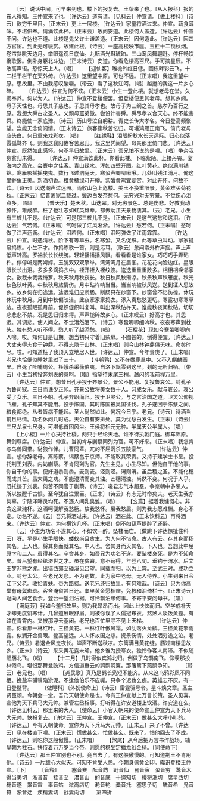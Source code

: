 <!-- { "loadSidebar": true } -->
　　〔云〕说话中间。可早来到也。楼下的报复去。王粲来了也。〔从人报科〕报的东人得知。王仲宣来了也。〔许达云〕道有请。〔见科云〕仲宣请。〔做上楼科〕〔诗云〕欲穷千里目。〔正末云〕更上一层楼。〔许达云〕家童将酒过来。仲宣。蔬食薄味。不堪供奉。请满饮此杯。〔正末云〕敢问安道。此楼何人盖造。〔许达云〕仲宣不问。许达也不道。此楼是先父许士谦盖造。〔正末云〕因何造此。〔许达云〕因四方官宦。到此无可玩赏。故建此楼。〔诗云〕一座高楼映市廛。玉栏十二锁秋烟。卷帘斜眺天边月。举眼遥观日底仙。九酝酒光斟琥珀。三山鸾凤舞翩跹。停杯畅饮纔歌罢。倒卧身躯北斗边。〔正末诗云〕安道。你看危楼高百尺。手可摘星辰。不敢高声语。恐惊天上人。〔唱〕
　　【迎仙客】雕檐外红日低。画栋畔彩云飞。十二栏干栏干在天外倚。〔许达云〕这里望中原。可也不远。〔正末唱〕我这里望中原。思故里。不由我感叹酸嘶。〔带云〕看了这秋江呵。〔唱〕越搅的我这一片乡心碎。
　　〔许达云〕仲宣为何不饮。〔正末云〕小生一登此楼。就想老母在堂。久阙奉养。何以为人。〔许达云〕仲宣不登楼便罢。但登楼便思其老母。想其乡闾。母子天性也。母思其子慈也。子思其母孝也。故母子为三纲之首。慈孝乃百行之原。我想大舜古之圣人。父顽母嚚弟傲。尝设计害舜。舜尽孝以合天心。终不能害舜。终能使一家底豫。〔诗云〕历山号泣自躬耕。青史长传大孝名。今日登高频怅望。岂能无念倚闾情。〔正末诗云〕旅客逢秋苦忆归。可堪鸿雁正南飞。倚门老母应头白。何日重来戏彩衣。〔唱〕
　　【红绣鞋】泪眼盼秋水长天远际。归心似落霞孤鹜齐飞。则我这襄阳倦客苦思归。我这里凭阑望。母亲那里倚门悲。〔许达云〕仲宣。既然如此感怀。何不早归故里。〔正末云〕吾兄怕不说的是哩。〔唱〕争奈我身贫归未得。
　　〔许达云〕仲宣满饮此杯。你看此楼。下临紫陌。上接丹霄。宴海内之高宾。会寰中之佳客。青山绿水。浑如四壁开图。红叶黄花。绝似满川铺锦。寒雁影摇摇曳曳。数行飞过洞庭天。寒蛩声唧唧啾啾。几处叫残江浦月。俺这里鲈鱼正美。新酒初香。橙黄橘绿可开樽。紫蟹黄鸡宜宴赏。对此开怀。何故不饮。〔诗云〕风送潮声过远洲。雨收山色上危楼。美玉不换重阳景。黄金难买菊花秋。〔正末云〕忆昔离家二载过。鬓边白发奈愁何。无穷兴对无穷景。不觉伤心泪点多。〔唱〕
　　【普天乐】楚天秋。山迭翠。对无穷景色。总是伤悲。好教我动旅怀。难成醉。枉了也壮志如虹英雄辈。都做助江天景物凄其。〔云〕老兄。小生有三桩儿不是。〔许达云〕可是那三桩儿不是。〔正末云〕是这气这愁和这泪。〔许达云〕气若何。〔正末唱〕气呵做了江风淅淅。〔许达云〕愁若何。〔正末唱〕愁呵做了江声沥沥。〔许达云〕泪若何。〔正末唱〕泪呵弹做了江雨霏霏。
　　〔许达云〕仲宣。时遇清秋。阶下有等草虫。名寒蛩。又名促织。此等草虫叫动。家家搥帛捣练。小生不才。作捣练歌一首。则是污耳。〔歌云〕忽闻帘外杵声摇。声上声低声转高。罗袖长长长绕腕。轻轻播播播风飘。看看看是谁家女。巧巧巧手弄砧杵。停停听是两娉婷。玉腕双双双擎举。湾湾湾月在眉峯。花花花向脸边红。星眼眼长长出泪。多多多滴捣衣中。祬开祬入祬纹波。迭迭重重重数多。相相相唤邻家女。欲裁未裁裁绮罗。秋天秋月秋夜长。秋日秋风秋渐凉。秋景秋声秋雁度。秋光秋色秋叶黄。中秋秋月旅情伤。月中砧杵响当当。当当响被秋风送。送到征人思故乡。故乡何在归途远。途远难归应断肠。断肠只在纱窗下。纱窗曾不忆彷徨。休玩休玩中秋月。月到中秋偏皎洁。此夜家家家捣衣。添入离愁愁更切。寒露初寒寒草边。夜夜孤眠孤月前。促织促织叫复叫。叫出深秋砧杵天。谁能秋夜闻秋砧。切切悲悲悲不禁。况是思归归未得。声声搥碎故乡心。〔正末叹云〕好高才也。其思远。其调悲。使人闻之。不觉澘然泪下。〔诗云〕寒蛩唧唧细吟秋。夜夜寒声到枕头。独有愁人听不得。愁人听了越添愁。〔唱〕
　　【石榴花】现如今寒蛩唧唧向人啼。哎。知何日是归期。想当初只守着旧柴扉。不图甚的。倒得便宜。〔许达云〕大丈夫得志食于钟鼎。不得志隐于山林。〔正末唱〕则今山林钟鼎俱无味。命矣时兮。哎。可知道枉了我顶天立地居人世。〔许达云〕仲宣。今年贵庚了。〔正末唱〕老兄也恰便似睡梦里过了三十。
　　【斗鹌鹑】又不在麋鹿羣中。又不入麒麟画里。自死了吐哺周公。枉饿杀采薇伯夷。自洛下飘零到这里。刬的无所归栖。〔带云〕小生当初投奔刘表的意呵。〔唱〕指望待末尾三稍。越闪的我前程万里。
　　〔许达云〕仲宣。想昔日孔子投于齐景公。景公不能用。复投鲁哀公。封孔子为鲁司寇。三日而诛少正卯。齐景公故将美女数十人。习成女乐。献与哀公。哀公受了女乐。三日不朝。孔子弃职而归。投于卫灵公。与之言治国之道。卫灵公仰视飞雁。孔子知其不能用。投于陈国。其时陈国被吴国征伐。孔子遂困于陈蔡之间。粮食都绝。从者皆病不能起。圣人尚然如此。何况今日乎。老兄。〔诗云〕诗酒当前且尽情。功名休问几时成。天公自有安排处。莫为忧愁白发生。〔正末〕〔诗云〕三尺龙泉七尺身。可堪低首困风尘。王侯将相元无种。半属天公半属人。〔唱〕
　　【上小楼】一片心扶持社稷。两只手经纶天地。谁不待执戟门庭。御车郊原。舞剑尊席。〔许达云〕仲宣。当初肯与蒯蔡同列为官。可不好来。〔正末唱〕我怎肯与鸟兽同羣。豺狼作伴。儿曹同辈。兀的不屈沉杀五陵豪气。
　　〔许达云〕仲宣。想你辞老母。离陈蔡。谒蔡邕于京师。不能取其荣贵。又持子建学士书呈。投托荆王刘表。内妨蒯蔡。不肯同列为官。先生主见。小生尽知。但他自干他的事。你自干你的事。便好道黍则黍。麦则麦。泾则泾。渭则渭。虽后稷之圣。不能化穗而成其芒。虽大禹之功。不能澄清而变其浊。芒穗清浊。尚然不变。何况于人乎。既托迹于刘表。何苦不同官于蒯蔡。〔诗云〕嗟君志气本超羣。争奈朝中多忌人。所以独醒千古恨。至今犹自泣累臣。〔正末〕〔诗云〕有志无时命矣夫。老天生我亦何辜。宁随泽畔灵均死。不逐人间乳臭雏。〔唱〕
　　【幺篇】据着我慷慨心。非贪这潋滟杯。这酒呵便解我愁肠。放我愁怀。展我愁眉。则为我志愿难酬。身心不定。功名不遂。〔云〕吾兄将酒过来。〔许达云〕酒在此。〔正末饮科云〕再将酒来。〔许达云〕仲宣。为何横饮几杯。〔正末唱〕倒不如葫芦提醉了还醉。
　　〔云〕小生为功名不遂其心。不如饮一醉。坠楼而亡。〔做跳下许达惊扯住科云〕呀。早是小生手眼快。蝼蚁尚且贪生。为人何不惜命。古人有云。存其身而扬其名。上人也。将其身而就其名。中人也。舍其身而灭其名。下人也。吾想此中屈原卞和二人。虽得其名。卒舍其身。如吾兄为功名不遂。要坠楼身死。是为不知命矣。昔吕望有经纶济世之才。虽在贫窘。意不苟得。年登八旬。垂钓于渭水。后文王梦非熊之兆。出猎西郊至磻溪见吕望。同载而归。以为上宾。至武王时。成功立业。封号太公。今老兄发悲。不为别故。止为家中老母。无人侍养。小生到来日会江下父老。收拾青蚨。赍为路费。送老兄还归故里。有何难哉。〔诗云〕只为你高堂有母鬓斑斑。客舍淹留甚日还。橐里黄金愿相赠。免教和泪倚栏干。〔正末诗云〕耻向人间乞食余。登台一望泪沾裾。可怜飘泊缘何事。不寄平安问母书。〔唱〕
　　【满庭芳】我如今羞归故里。则为我昂昂而出。因此上怏怏而归。空学成补天才却无度饥寒计。几曾道展眼舒眉。则被你误了人儒冠布衣。熬煞人淡饭黄虀。有路在青霄内。又被那浮云塞闭。老兄也百忙里寻不见上天梯。
　　〔许达云〕仲宣。你看那一林红叶。三径黄花。一林红叶傲风霜。如乱落火龙鳞。三径黄花擎雨露。似润开金兽眼。登高望远。人人怀故国之悲。抚景伤情。处处洒穷途之泣。老兄。〔诗云〕暑退金风觉夜长。蝉声不断送秋凉。东篱满目黄花绽。鴈过南楼思故乡。〔正末〕〔诗云〕采采黄花露未晞。他乡谁为授寒衣。独怜作客人南滞。不似随阳鴈北飞。〔唱〕
　　【十二月】几时得似宾鸿北归。倒做了乌鹊南飞。仰羡那投林倦鸟。堪恨那舞瓮酰鸡。方信道垂云的鹍鹏羽翼。那籓篱下燕鹊争知。
　　〔带云〕老兄也。〔唱〕
　　【尧民歌】真乃是鹤长凫短不能齐。从来这乌鸦彩凤不同栖。挽盐车骐骥陷淤泥。不逢他伯乐不应嘶。只争个迟也么疾。英雄志不灰。有一日登鳌背。
　　〔做睡科〕〔外扮使命上〕〔诗云〕雷霆驱号令。星斗焕文章。圣主贤臣颂。今朝会一堂。吾乃天朝使命是也。今有王仲宣献上万言长策。圣人见喜。宣他为天下兵马大元帅。兼管左丞相事。打听得在许安道楼上饮酒。许安道在么。〔许达见科云〕那里来的大人。〔使命云〕小官天朝来的使命宣王仲宣为天下兵马大元帅。快报复去。〔许达云〕王仲宣。王仲宣。〔正末云〕做甚么大呼小叫的。〔许达云〕今有天朝使命。宣你为天下兵马大元帅。〔正末云〕来了不曾。〔许达云〕见在楼直下哩。〔正末云〕慌做甚么。忙做甚么。既来了。怕他回去了不成。〔许达云〕则吃你这般傲慢。〔正末唱〕
　　【煞尾】从今后把万言书作战场。辅皇朝为柱石。扶侍着万万岁当今帝。则愿的稳坐定蟠龙戗金椅。〔同使命下〕
　　〔许达云〕那王仲宣别也不别。竟自去了。有这般傲慢的。可知道荆王不肯用他。〔诗云〕一片雄心大似天。可知不肯受人怜。今朝身佩黄金印。纔识登楼王仲宣。〔下〕
　　〔音释〕
　　塞音赛　酝音韵　跹音仙　嚚音寅　蛩音穷　鹜音木　得当美切　淅音昔　祬音至　澘音山　的音底　十绳知切　稷将洗切　席星西切　穗音遂　累音雷　辜音姑　潋离店切　滟音艳　橐音托　塞思子切　酰音希　凫音符　淤音迂　疾精妻切　戗妻向切
　　第四折
